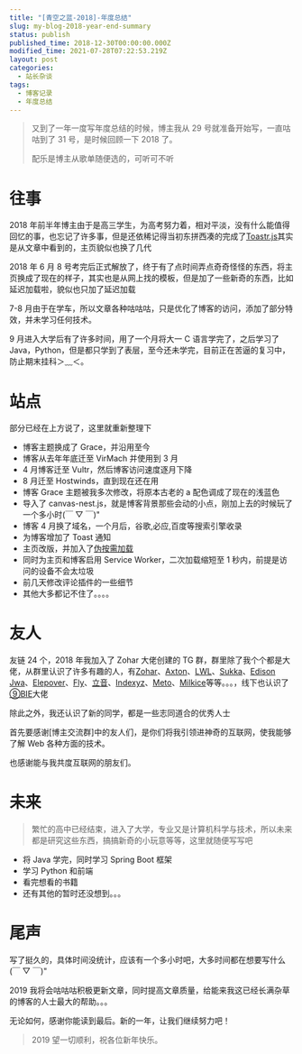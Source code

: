 ```yaml
---
title: "[青空之蓝-2018]-年度总结"
slug: my-blog-2018-year-end-summary
status: publish
published_time: 2018-12-30T00:00:00.000Z
modified_time: 2021-07-28T07:22:53.219Z
layout: post
categories:
  - 站长杂谈
tags:
  - 博客记录
  - 年度总结
---
```


> 又到了一年一度写年度总结的时候，博主我从 29 号就准备开始写，一直咕咕到了 31 号，是时候回顾一下 2018 了。
>
> 配乐是博主从歌单随便选的，可听可不听

# 往事

2018 年前半年博主由于是高三学生，为高考努力着，相对平淡，没有什么能值得回忆的事，也忘记了许多事，但是还依稀记得当初东拼西凑的完成了[Toastr.js](https://blog.ixk.me/toastr-js.html)其实是从文章中看到的，主页貌似也换了几代

2018 年 6 月 8 号考完后正式解放了，终于有了点时间弄点奇奇怪怪的东西，将主页换成了现在的样子，其实也是从网上找的模板，但是加了一些新奇的东西，比如延迟加载啦，貌似也只加了延迟加载

7-8 月由于在学车，所以文章各种咕咕咕，只是优化了博客的访问，添加了部分特效，并未学习任何技术。

9 月进入大学后有了许多时间，用了一个月将大一 C 语言学完了，之后学习了 Java，Python，但是都只学到了表层，至今还未学完，目前正在苦逼的复习中，防止期末挂科＞﹏＜。

# 站点

部分已经在上方说了，这里就重新整理下

- 博客主题换成了 Grace，并沿用至今
- 博客从去年年底迁至 VirMach 并使用到 3 月
- 4 月博客迁至 Vultr，然后博客访问速度逐月下降
- 8 月迁至 Hostwinds，直到现在还在用
- 博客 Grace 主题被我多次修改，将原本古老的 a 配色调成了现在的浅蓝色
- 导入了 canvas-nest.js，就是博客背景那些会动的小点，刚加上去的时候玩了一个多小时(￣ ▽ ￣)"
- 博客 4 月换了域名，一个月后，谷歌,必应,百度等搜索引擎收录
- 为博客增加了 Toast 通知
- 主页改版，并加入了[伪按需加载](https://blog.ixk.me/iframe-lazy-loading.html)
- 同时为主页和博客启用 Service Worker，二次加载缩短至 1 秒内，前提是访问的设备不会太垃圾
- 前几天修改评论插件的一些细节
- 其他大多都记不住了。。。。

# 友人

友链 24 个，2018 年我加入了 Zohar 大佬创建的 TG 群，群里除了我个个都是大佬，从群里认识了许多有趣的人，有[Zohar](https://www.iwch.me/)、[Axton](https://flyhigher.top/)、[LWL](https://lwl.moe/)、[Sukka](https://skk.moe/)、[Edison Jwa](https://www.wevg.org/)、[Elepover](https://see.wtf/)、[Fly](https://fly.moe/)、[立音](https://liyin.date/)、[Indexyz](https://blog.indexyz.me/)、[Meto](https://i-meto.com/)、[Milkice](https://milkice.me/)等等。。。，线下也认识了[⑨BIE](http://9bie.org/)大佬

除此之外，我还认识了新的同学，都是一些志同道合的优秀人士

首先要感谢\[博主交流群\]中的友人们，是你们将我引领进神奇的互联网，使我能够了解 Web 各种方面的技术。

也感谢能与我共度互联网的朋友们。

# 未来

> 繁忙的高中已经结束，进入了大学，专业又是计算机科学与技术，所以未来都是研究这些东西，搞搞新奇的小玩意等等，这里就随便写写吧

- 将 Java 学完，同时学习 Spring Boot 框架
- 学习 Python 和前端
- 看完想看的书籍
- 还有其他的暂时还没想到。。。

# 尾声

写了挺久的，具体时间没统计，应该有一个多小时吧，大多时间都在想要写什么(￣ ▽ ￣)"

2019 我将会咕咕咕积极更新文章，同时提高文章质量，给能来我这已经长满杂草的博客的人士最大的帮助。。。

无论如何，感谢你能读到最后。新的一年，让我们继续努力吧！

> 2019 望一切顺利，祝各位新年快乐。

